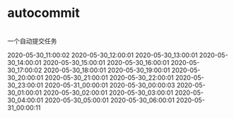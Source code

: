 #  autocommit
<br>
一个自动提交任务

<br>

2020-05-30_11:00:02
2020-05-30_12:00:01
2020-05-30_13:00:01
2020-05-30_14:00:01
2020-05-30_15:00:01
2020-05-30_16:00:01
2020-05-30_17:00:02
2020-05-30_18:00:01
2020-05-30_19:00:01
2020-05-30_20:00:01
2020-05-30_21:00:01
2020-05-30_22:00:01
2020-05-30_23:00:01
2020-05-31_00:00:01
2020-05-30_00:00:03
2020-05-30_01:00:01
2020-05-30_02:00:01
2020-05-30_03:00:01
2020-05-30_04:00:01
2020-05-30_05:00:01
2020-05-30_06:00:01
2020-05-31_00:00:11
